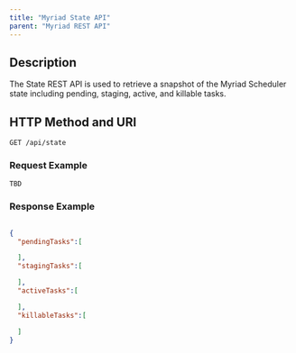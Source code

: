 ```yaml
---
title: "Myriad State API"
parent: "Myriad REST API"
---
```


## Description
The State REST API is used to retrieve a snapshot of the Myriad Scheduler state including pending, staging, active, and killable tasks.


## HTTP Method and URI

```
GET /api/state
```


### Request Example

```
TBD
```

### Response Example

```json

{
  "pendingTasks":[

  ],
  "stagingTasks":[

  ],
  "activeTasks":[

  ],
  "killableTasks":[

  ]
}
```
